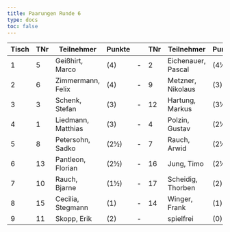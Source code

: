 ```yaml
---
title: Paarungen Runde 6
type: docs
toc: false
---
```

 

| Tisch | TNr | Teilnehmer         | Punkte |   | TNr | Teilnehmer         | Punkte | Ergebnis |
|-------|-----|--------------------|--------|---|-----|--------------------|--------|----------|
| 1     | 5   | Geißhirt, Marco    | (4)    | - | 2   | Eichenauer, Pascal | (4½)   | ½ - ½    |
| 2     | 6   | Zimmermann, Felix  | (4)    | - | 9   | Metzner, Nikolaus  | (3)    | 1 - 0    |
| 3     | 3   | Schenk, Stefan     | (3)    | - | 12  | Hartung, Markus    | (3½)   | 1 - 0    |
| 4     | 1   | Liedmann, Matthias | (3)    | - | 4   | Polzin, Gustav     | (2½)   | 0 - 1    |
| 5     | 8   | Petersohn, Sadko   | (2½)   | - | 7   | Rauch, Arwid       | (2½)   | 0 - 1    |
| 6     | 13  | Pantleon, Florian  | (2½)   | - | 16  | Jung, Timo         | (2½)   | ½ - ½    |
| 7     | 10  | Rauch, Bjarne      | (1½)   | - | 17  | Scheidig, Thorben  | (2)    | ½ - ½    |
| 8     | 15  | Cecilia, Stegmann  | (1)    | - | 14  | Winger, Frank      | (1)    | 1 - 0    |
| 9     | 11  | Skopp, Erik        | (2)    | - |     | spielfrei          | (0)    | +        |
